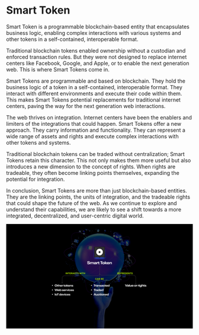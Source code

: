 # Smart Token

Smart Token is a programmable blockchain-based entity that encapsulates business logic, enabling complex interactions with various systems and other tokens in a self-contained, interoperable format.

Traditional blockchain tokens enabled ownership without a custodian and enforced transaction rules. But they were not designed to replace internet centers like Facebook, Google, and Apple, or to enable the next generation web. This is where Smart Tokens come in.

Smart Tokens are programmable and based on blockchain. They hold the business logic of a token in a self-contained, interoperable format. They interact with different environments and execute their code within them. This makes Smart Tokens potential replacements for traditional internet centers, paving the way for the next generation web interactions.

The web thrives on integration. Internet centers have been the enablers and limiters of the integrations that could happen. Smart Tokens offer a new approach. They carry information and functionality. They can represent a wide range of assets and rights and execute complex interactions with other tokens and systems.

Traditional blockchain tokens can be traded without centralization; Smart Tokens retain this character. This not only makes them more useful but also introduces a new dimension to the concept of rights. When rights are tradeable, they often become linking points themselves, expanding the potential for integration.

In conclusion, Smart Tokens are more than just blockchain-based entities. They are the linking points, the units of integration, and the tradeable rights that could shape the future of the web. As we continue to explore and understand their capabilities, we are likely to see a shift towards a more integrated, decentralized, and user-centric digital world.

![](SmartTokenCapabilitiesInteractions.png)
